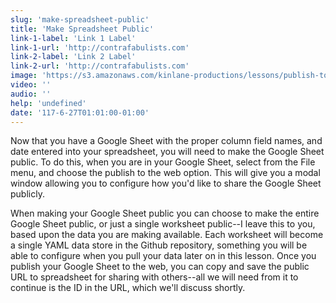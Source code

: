 ```yaml
---
slug: 'make-spreadsheet-public'
title: 'Make Spreadsheet Public'
link-1-label: 'Link 1 Label'
link-1-url: 'http://contrafabulists.com'
link-2-label: 'Link 2 Label'
link-2-url: 'http://contrafabulists.com'
image: 'https://s3.amazonaws.com/kinlane-productions/lessons/publish-to-the-web.png'
video: ''
audio: ''
help: 'undefined'
date: '117-6-27T01:01:00-01:00'
---
```

Now that you have a Google Sheet with the proper column field names, and date entered into your spreadsheet, you will need to make the Google Sheet public. To do this, when you are in your Google Sheet, select from the File menu, and choose the publish to the web option. This will give you a modal window allowing you to configure how you'd like to share the Google Sheet publicly.

When making your Google Sheet public you can choose to make the entire Google Sheet public, or just a single worksheet public--I leave this to you, based upon the data you are making available. Each worksheet will become a single YAML data store in the Github repository, something you will be able to configure when you pull your data later on in this lesson. Once you publish your Google Sheet to the web, you can copy and save the public URL to spreadsheet for sharing with others--all we will need from it to continue is the ID in the URL, which we'll discuss shortly.
